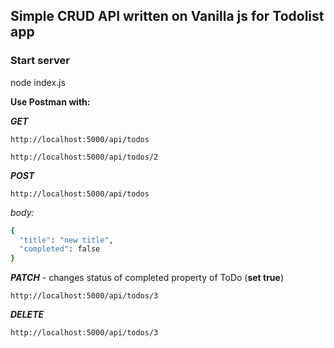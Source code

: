 ## Simple CRUD API written on Vanilla js for Todolist app
### Start server
node index.js

**Use Postman with:**

***GET***

``http://localhost:5000/api/todos``


``http://localhost:5000/api/todos/2``

***POST***

``http://localhost:5000/api/todos``

_body:_
```sh
{
  "title": "new title",
  "completed": false
}
```

***PATCH*** - changes status of completed property of ToDo (**set true**)

``http://localhost:5000/api/todos/3``

***DELETE***

``http://localhost:5000/api/todos/3``
